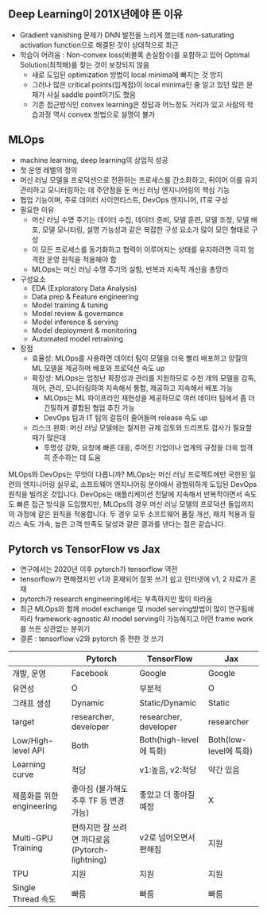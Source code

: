 
## Deep Learning이 201X년에야 뜬 이유
- Gradient vanishing 문제가 DNN 발전을 느리게 했는데 non-saturating activation function으로 해결된 것이 상대적으로 최근
- 학습이 어려움 : Non-convex loss(비볼록 손실함수)를 포함하고 있어 Optimal Solution(최적해)를 찾는 것이 보장되지 않음
  - 새로 도입된 optimization 방법이 local minima에 빠지는 것 방지
  - 그러나 많은 critical points(임계점)이 local minima인 줄 알고 있던 많은 문제가 사실 saddle point이기도 했음
  - 기존 접근방식인 convex learning은 정답과 어느정도 거리가 있고 사람의 학습과정 역시 convex 방법으로 설명이 불가

## MLOps
- machine learning, deep learning의 상업적 성공
- 첫 운영 레벨의 정의
- 머신 러닝 모델을 프로덕션으로 전환하는 프로세스를 간소화하고, 뒤이어 이를 유지관리하고 모니터링하는 데 주안점을 둔 머신 러닝 엔지니어링의 핵심 기능
- 협업 기능이며, 주로 데이터 사이언티스트, DevOps 엔지니어, IT로 구성
- 필요한 이유
  - 머신 러닝 수명 주기는 데이터 수집, 데이터 준비, 모델 훈련, 모델 조정, 모델 배포, 모델 모니터링, 설명 가능성과 같은 복잡한 구성 요소가 많이 모인 형태로 구성
  - 이 모든 프로세스를 동기화하고 협력이 이루어지는 상태를 유지하려면 극히 엄격한 운영 원칙을 적용해야 함
  - MLOps는 머신 러닝 수명 주기의 실험, 반복과 지속적 개선을 총망라
- 구성요소
  - EDA (Exploratory Data Analysis)
  - Data prep & Feature engineering
  - Model training & tuning
  - Model review & governance
  - Model inference & serving
  - Model deployment & monitoring
  - Automated model retraining
- 장점
  - 효율성: MLOps를 사용하면 데이터 팀이 모델을 더욱 빨리 배포하고 양질의 ML 모델을 제공하며 배포와 프로덕션 속도 up
  - 확장성: MLOps는 엄청난 확장성과 관리를 지원하므로 수천 개의 모델을 감독, 제어, 관리, 모니터링하여 지속해서 통합, 제공하고 지속해서 배포 가능
    - MLOps는 ML 파이프라인 재현성을 제공하므로 여러 데이터 팀에서 좀 더 긴밀하게 결합된 협업 추진 가능
    - DevOps 팀과 IT 팀의 갈등이 줄어들며 release 속도 up
  - 리스크 완화: 머신 러닝 모델에는 철저한 규제 검토와 드리프트 검사가 필요할 때가 많은데
    - 투명성 강화, 요청에 빠른 대응, 주어진 기업이나 업계의 규정을 더욱 엄격히 준수하는 데 도움

MLOps와 DevOps는 무엇이 다릅니까?
MLOps는 머신 러닝 프로젝트에만 국한된 일련의 엔지니어링 실무로, 소프트웨어 엔지니어링 분야에서 광범위하게 도입된 DevOps 원칙을 빌려온 것입니다. DevOps는 애플리케이션 전달에 지속해서 반복적이면서 속도도 빠른 접근 방식을 도입했지만, MLOps의 경우 머신 러닝 모델의 프로덕션 돌입까지의 과정에 같은 원칙을 적용합니다. 두 경우 모두 소프트웨어 품질 개선, 패치 적용과 릴리스 속도 가속, 높은 고객 만족도 달성과 같은 결과를 낸다는 점은 같습니다.

## Pytorch vs TensorFlow vs Jax
- 연구에서는 2020년 이후 pytorch가 tensorflow 역전
- tensorflow가 편해졌지만 v1과 혼재되어 잘못 쓰기 쉽고 인터넷에 v1, 2 자료가 혼재
- pytorch가 research engineering에서는 부족하지만 많이 따라옴
- 최근 MLOps와 함께 model exchange 및 model serving방법이 많이 연구됨에 따라 framework-agnostic AI model serving이 가능해지고 어떤 frame work를 쓰든 상관없는 분위기
- 결론 : tensorflow v2와 pytorch 중 편한 것 쓰기

||Pytorch|TensorFlow|Jax|
|---|---|---|---|
|개발, 운영|Facebook|Google|Google|
|유연성|O|부분적|O|
|그래프 생성|Dynamic|Static/Dynamic|Static|
|target|researcher, developer|researcher, developer|researcher|
|Low/High-level API|Both|Both(high-level에 특화)|Both(low-level에 특화)|
|Learning curve|적당|v1:높음, v2:적당|약간 있음|
|제품화를 위한 engineering|좋아짐 (불가해도 추후 TF 등 변경 가능)|좋았고 더 좋아질 예정|X|
|Multi-GPU Training|편하지만 잘 쓰려면 까다로움 (Pytorch-lightning)|v2로 넘어오면서 편해짐|지원|
|TPU|지원|지원|지원|
|Single Thread 속도|빠름|빠름|빠름|



